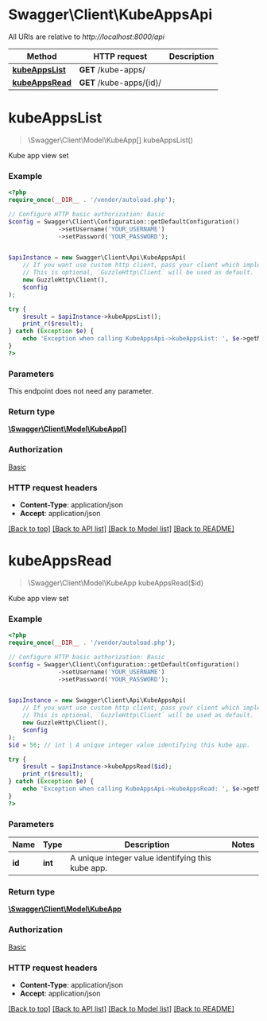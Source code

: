 # Swagger\Client\KubeAppsApi

All URIs are relative to *http://localhost:8000/api*

Method | HTTP request | Description
------------- | ------------- | -------------
[**kubeAppsList**](KubeAppsApi.md#kubeAppsList) | **GET** /kube-apps/ | 
[**kubeAppsRead**](KubeAppsApi.md#kubeAppsRead) | **GET** /kube-apps/{id}/ | 


# **kubeAppsList**
> \Swagger\Client\Model\KubeApp[] kubeAppsList()



Kube app view set

### Example
```php
<?php
require_once(__DIR__ . '/vendor/autoload.php');

// Configure HTTP basic authorization: Basic
$config = Swagger\Client\Configuration::getDefaultConfiguration()
              ->setUsername('YOUR_USERNAME')
              ->setPassword('YOUR_PASSWORD');


$apiInstance = new Swagger\Client\Api\KubeAppsApi(
    // If you want use custom http client, pass your client which implements `GuzzleHttp\ClientInterface`.
    // This is optional, `GuzzleHttp\Client` will be used as default.
    new GuzzleHttp\Client(),
    $config
);

try {
    $result = $apiInstance->kubeAppsList();
    print_r($result);
} catch (Exception $e) {
    echo 'Exception when calling KubeAppsApi->kubeAppsList: ', $e->getMessage(), PHP_EOL;
}
?>
```

### Parameters
This endpoint does not need any parameter.

### Return type

[**\Swagger\Client\Model\KubeApp[]**](../Model/KubeApp.md)

### Authorization

[Basic](../../README.md#Basic)

### HTTP request headers

 - **Content-Type**: application/json
 - **Accept**: application/json

[[Back to top]](#) [[Back to API list]](../../README.md#documentation-for-api-endpoints) [[Back to Model list]](../../README.md#documentation-for-models) [[Back to README]](../../README.md)

# **kubeAppsRead**
> \Swagger\Client\Model\KubeApp kubeAppsRead($id)



Kube app view set

### Example
```php
<?php
require_once(__DIR__ . '/vendor/autoload.php');

// Configure HTTP basic authorization: Basic
$config = Swagger\Client\Configuration::getDefaultConfiguration()
              ->setUsername('YOUR_USERNAME')
              ->setPassword('YOUR_PASSWORD');


$apiInstance = new Swagger\Client\Api\KubeAppsApi(
    // If you want use custom http client, pass your client which implements `GuzzleHttp\ClientInterface`.
    // This is optional, `GuzzleHttp\Client` will be used as default.
    new GuzzleHttp\Client(),
    $config
);
$id = 56; // int | A unique integer value identifying this kube app.

try {
    $result = $apiInstance->kubeAppsRead($id);
    print_r($result);
} catch (Exception $e) {
    echo 'Exception when calling KubeAppsApi->kubeAppsRead: ', $e->getMessage(), PHP_EOL;
}
?>
```

### Parameters

Name | Type | Description  | Notes
------------- | ------------- | ------------- | -------------
 **id** | **int**| A unique integer value identifying this kube app. |

### Return type

[**\Swagger\Client\Model\KubeApp**](../Model/KubeApp.md)

### Authorization

[Basic](../../README.md#Basic)

### HTTP request headers

 - **Content-Type**: application/json
 - **Accept**: application/json

[[Back to top]](#) [[Back to API list]](../../README.md#documentation-for-api-endpoints) [[Back to Model list]](../../README.md#documentation-for-models) [[Back to README]](../../README.md)


